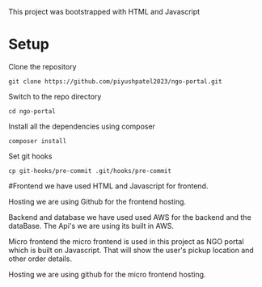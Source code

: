 This project was bootstrapped with HTML and Javascript

# Setup

Clone the repository

    git clone https://github.com/piyushpatel2023/ngo-portal.git

Switch to the repo directory

    cd ngo-portal

Install all the dependencies using composer

    composer install

Set git hooks

    cp git-hooks/pre-commit .git/hooks/pre-commit

#Frontend
we have used HTML and Javascript for frontend.

Hosting
we are using Github for the frontend hosting.

Backend and database
we have used used AWS for the backend and the dataBase. The Api's we are using its built in AWS.

Micro frontend
the micro frontend is used in this project as NGO portal which is built on Javascript. That will show the user's pickup location and other order details.

Hosting
we are using github for the micro frontend hosting.